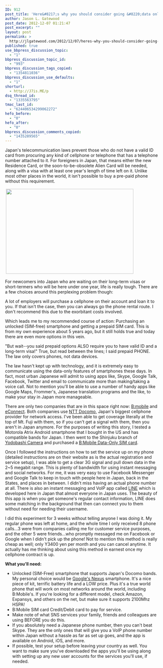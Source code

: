 ```yaml
---
ID: 912
post_title: 'Here&#8217;s why you should consider going &#8220;data only&#8221; for cellphone service in Japan.'
author: Jason L. Gatewood
post_date: 2012-12-07 01:21:47
post_excerpt: ""
layout: post
permalink: >
  http://jlgatewood.com/2012/12/07/heres-why-you-should-consider-going-data-only-for-cellphone-service-in-japan/
published: true
use_bbpress_discussion_topic:
  - "1"
bbpress_discussion_topic_id:
  - "993"
bbpress_discussion_tags_copied:
  - "1354811036"
bbpress_discussion_use_defaults:
  - "1"
shorturl:
  - http://J7is.ME/p
dsq_thread_id:
  - "1335563795"
tmac_last_id:
  - "624406534299062272"
hefo_before:
  - "0"
hefo_after:
  - "0"
bbpress_discussion_comments_copied:
  - "1435289565"
---
```

Japan's telecommunication laws prevent those who do not have a valid ID card from procuring any kind of cellphone or telephone that has a telephone number attached to it. For foreigners in Japan, that means either the new Residence Card, or the soon-to-be-obsolete Alien Card will be needed, along with a visa with at least one year's length of time left on it. Unlike most other places in the world, it isn't possible to buy a pre-paid phone without this requirement.

<img class="alignleft" style="margin: 3px;" src="http://jlgatewood.com.previewdns.com/wp-content/uploads/2013/05/Japans-Changing-Smartphone-Market.jpg" alt="" width="420" height="279" />

For newcomers into Japan who are waiting on their long-term visas or short-termers who will be here under one year, life is really tough. There are a few choices around this perplexing problem though:

A lot of employers will purchase a cellphone on their account and loan it to you. If that isn't the case, then you can always go the phone rental route. I don't recommend this due to the exorbitant costs involved.

Which leads me to my recommended course of action: Purchasing an unlocked (SIM-free) smartphone and getting a prepaid SIM card. This is from my own experience about 5 years ago, but it still holds true and today there are even more options in this vein.

"But wait--you said prepaid options ALSO require you to have valid ID and a long-term visa!" True, but read between the lines; I said prepaid PHONE. The law only covers phones, not data devices.

The law hasn't kept up with technology, and it is extremely easy to communicate using the data-only features of smartphones these days. In fact, most urban Japanese will admit to using apps like, Skype, Google Talk, Facebook, Twitter and email to communicate more than making/taking a voice call. Not to mention you'll be able to use a number of handy apps like Google Maps, Frommer's, Japanese translation programs and the like, to make your stay in Japan more manageable.

There are only two companies that are in this space right now: <a href="http://www.bmobile.ne.jp/english/index.html" target="_blank">B:mobile</a> and <a href="http://www.econnectjapan.com/" target="_blank">eConnect</a>. Both companies use <a href="http://www.nttdocomo.co.jp/english/" target="_blank">NTT Docomo</a>, Japan's biggest cellphone provider for network access. I've been able to get coverage literally at the top of Mt. Fuji with them, so if you can't get a signal with them, then you aren't in Japan anymore. For the purposes of writing this story, I tested a Motorola Atrix Android smartphone that I bought in the US and has compatible bands for Japan. I then went to the Shinjuku branch of <a href="www.yodobashi.com/" target="_blank">Yodobashi Camera</a> and purchased a <a href="http://www.bmobile.ne.jp/english/u300_visitor.html" target="_blank">B:Mobile Data-Only SIM card</a>.

Once I followed the instructions on how to set the service up on my phone (detailed instructions are on their website as is the actual registration and service setup), I was able to get a clear 3G signal and pull down data in the 2~5 megabit range. This is plenty of bandwidth for using instant messaging and social networks. For me, it was very easy to use Facebook Messenger and Google Talk to keep in touch with people here in Japan, back in the States, and places in between. I didn't miss having an actual phone number at all. There is also an instant messaging and VoIP app called <a href="http://line.naver.jp/en" target="_blank">LINE</a> which is developed here in Japan that almost everyone in Japan uses. The beauty of this app is when you get someone's regular contact information, LINE does some matching in the background that then can connect you to them without need for needing their username.

I did this experiment for 3 weeks without telling anyone I was doing it. My regular phone was left at home, and the whole time I only received 8 phone calls...3 were from companies calling me for customer service purposes, and the other 5 were friends...who promptly messaged me on Facebook or Google when I didn't pick up the phone! Not to mention this method is really cheap as well; only Y3400 yen per month and you can cancel anytime. It actually has me thinking about using this method in earnest once my cellphone contract is up.

<strong>What you'll need:</strong>
<ul>
	<li>Unlocked (SIM-Free) smartphone that supports Japan's Docomo bands. My personal choice would be <a href="http://www.google.com/nexus/4/" target="_blank">Google's Nexus</a> smartphone. It's a nice piece of kit, terrific battery life and a LOW price. Plus it's a true world phone that will work on most networks around the world, including B:Mobile's. If you're looking for a different model, check Amazon, Expansys, and others on the net, but make sure it supports 2100Mhz HSPA!</li>
	<li>B:Mobile SIM card Credit/Debit card to pay for service.</li>
	<li>Make note of what SNS services your family, friends and colleagues are using BEFORE you do this.</li>
	<li>If you absolutely need a Japanese phone number, then you can't beat Skype. They are the only ones that will give you a VoIP phone number within Japan without a hassle as far as set up goes, and the app is available on Android, iOS, and more.</li>
	<li>If possible, test your setup before leaving your country as well. You want to make sure you've downloaded the apps you'll be using along with setting up any new user accounts for the services you'll use, if needed.</li>
</ul>
&nbsp;